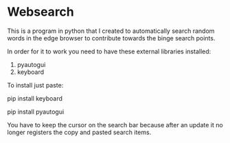 # Websearch
This is a program in python that I created to automatically search random words in the edge browser to contribute towards the binge search points.

In order for it to work you need to have these external libraries installed:
1) pyautogui
2) keyboard

To install just paste:

pip install keyboard 

pip install pyautogui

You have to keep the cursor on the search bar because after an update it no longer registers the copy and pasted search items.

